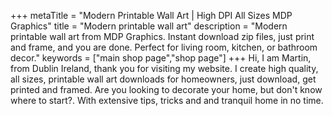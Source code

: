 +++
metaTitle = "Modern Printable Wall Art | High DPI All Sizes MDP Graphics"
title = "Modern printable wall art"
description = "Modern printable wall art from MDP Graphics. Instant download zip files, just print and frame, and you are done. Perfect for living room, kitchen, or bathroom decor."
keywords = ["main shop page","shop page"]
+++
Hi, I am Martin, from Dublin Ireland, thank you for visiting my website. I create high quality, all sizes, printable wall art downloads for homeowners, just download, get printed and framed. Are you looking to decorate your home, but don't know where to start?. With extensive tips, tricks and  and tranquil home in no time.